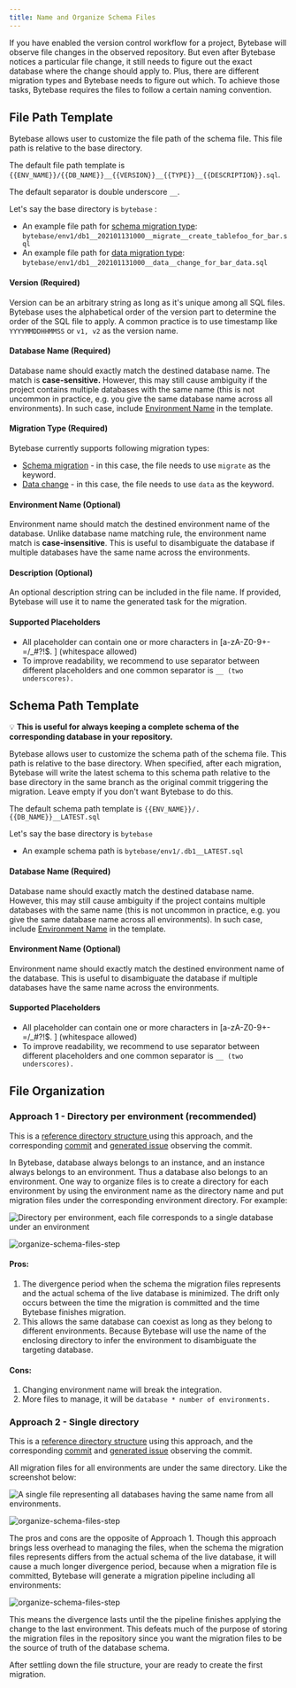```yaml
---
title: Name and Organize Schema Files
---
```


If you have enabled the version control workflow for a project, Bytebase will observe file changes in the observed repository. But even after Bytebase notices a particular file change, it still needs to figure out the exact database where the change should apply to. Plus, there are different migration types and Bytebase needs to figure out which. To achieve those tasks, Bytebase requires the files to follow a certain naming convention.

## File Path Template

Bytebase allows user to customize the file path of the schema file. This file path is relative to the base directory.

The default file path template is `{{ENV_NAME}}/{{DB_NAME}}__{{VERSION}}__{{TYPE}}__{{DESCRIPTION}}.sql`.

<hint-block type="info">

The default separator is double underscore `__`.

</hint-block>

Let's say the base directory is `bytebase` :

- An example file path for [schema migration type](/docs/concepts/migration-types#schema-migration): `bytebase/env1/db1__202101131000__migrate__create_tablefoo_for_bar.sql`
- An example file path for [data migration type](/docs/concepts/migration-types#data-migration): `bytebase/env1/db1__202101131000__data__change_for_bar_data.sql`

#### Version (Required)

Version can be an arbitrary string as long as it's unique among all SQL files. Bytebase uses the alphabetical order of the version part to determine the order of the SQL file to apply. A common practice is to use timestamp like `YYYYMMDDHHMMSS` or `v1, v2` as the version name.

#### Database Name (Required)

Database name should exactly match the destined database name. The match is **case-sensitive.** However, this may still cause ambiguity if the project contains multiple databases with the same name (this is not uncommon in practice, e.g. you give the same database name across all environments). In such case, include [Environment Name](#environment-name-optional) in the template.

#### Migration Type (Required)

Bytebase currently supports following migration types:

- [Schema migration](/docs/concepts/migration-types#schema-migration) - in this case, the file needs to use `migrate` as the keyword.
- [Data change](/docs/concepts/migration-types#data-migration) - in this case, the file needs to use `data` as the keyword.

#### Environment Name (Optional)

Environment name should match the destined environment name of the database. Unlike database name matching rule, the environment name match is **case-insensitive**. This is useful to disambiguate the database if multiple databases have the same name across the environments.

#### Description (Optional)

An optional description string can be included in the file name. If provided, Bytebase will use it to name the generated task for the migration.

#### Supported Placeholders

- All placeholder can contain one or more characters in \[a-zA-Z0-9+-=/\_#?!\$. ] (whitespace allowed)
- To improve readability, we recommend to use separator between different placeholders and one common separator is `__ (two underscores).`

## Schema Path Template

💡 **This is useful for always keeping a complete schema of the corresponding database in your repository.**

Bytebase allows user to customize the schema path of the schema file. This path is relative to the base directory. When specified, after each migration, Bytebase will write the latest schema to this schema path relative to the base directory in the same branch as the original commit triggering the migration. Leave empty if you don't want Bytebase to do this.

The default schema path template is `{{ENV_NAME}}/.{{DB_NAME}}__LATEST.sql`

Let's say the base directory is `bytebase`

- An example schema path is `bytebase/env1/.db1__LATEST.sql`

#### Database Name (Required)

Database name should exactly match the destined database name. However, this may still cause ambiguity if the project contains multiple databases with the same name (this is not uncommon in practice, e.g. you give the same database name across all environments). In such case, include [Environment Name](#environment-name-optional) in the template.

#### Environment Name (Optional)

Environment name should exactly match the destined environment name of the database. This is useful to disambiguate the database if multiple databases have the same name across the environments.

#### Supported Placeholders

- All placeholder can contain one or more characters in \[a-zA-Z0-9+-=/\_#?!\$. ] (whitespace allowed)
- To improve readability, we recommend to use separator between different placeholders and one common separator is `__ (two underscores).`

## File Organization

### Approach 1 - Directory per environment (recommended)

This is a [reference directory structure ](https://gitlab.bytebase.com/bytebase-demo/blog/-/tree/master/bytebase) using this approach, and the corresponding [commit](https://gitlab.bytebase.com/bytebase-demo/blog/-/commit/d7f3b88b93c4d7f57b710980cdf92f72dcc4cd1e) and [generated issue](https://demo.bytebase.com/issue/create-user-post-comment-table-for-dev-environment-13004) observing the commit.

In Bytebase, database always belongs to an instance, and an instance always belongs to an environment. Thus a database also belongs to an environment. One way to organize files is to create a directory for each environment by using the environment name as the directory name and put migration files under the corresponding environment directory. For example:

![Directory per environment, each file corresponds to a single database under an environment](/static/docs/en/vcs-integration/name-and-organize-schema-files/organize-schema-files-step1.webp)

![organize-schema-files-step](/static/docs/en/vcs-integration/name-and-organize-schema-files/organize-schema-files-step2.webp)

#### Pros:

1. The divergence period when the schema the migration files represents and the actual schema of the live database is minimized. The drift only occurs between the time the migration is committed and the time Bytebase finishes migration.
2. This allows the same database can coexist as long as they belong to different environments. Because Bytebase will use the name of the enclosing directory to infer the environment to disambiguate the targeting database.

#### Cons:

1. Changing environment name will break the integration.
2. More files to manage, it will be `database * number of environments.`

### Approach 2 - Single directory

This is a [reference directory structure](https://gitlab.bytebase.com/bytebase-demo/shop/-/tree/master/bytebase) using this approach, and the corresponding [commit](https://gitlab.bytebase.com/bytebase-demo/shop/-/commit/da90a2510eccd051ad14e4b89ca904d733169a39#e72b3cb4f305192575394fd19d2e52e9378cb9ea) and [generated issue](https://demo.bytebase.com/issue/create-user-post-comment-table-for-dev-environment-13004) observing the commit.

All migration files for all environments are under the same directory. Like the screenshot below:

![A single file representing all databases having the same name from all environments.](/static/docs/en/vcs-integration/name-and-organize-schema-files/organize-schema-files-step3.webp)

![organize-schema-files-step](/static/docs/en/vcs-integration/name-and-organize-schema-files/organize-schema-files-step4.webp)

The pros and cons are the opposite of Approach 1. Though this approach brings less overhead to managing the files, when the schema the migration files represents differs from the actual schema of the live database, it will cause a much longer divergence period, because when a migration file is committed, Bytebase will generate a migration pipeline including all environments:

![organize-schema-files-step](/static/docs/en/vcs-integration/name-and-organize-schema-files/organize-schema-files-step5.webp)

This means the divergence lasts until the the pipeline finishes applying the change to the last environment. This defeats much of the purpose of storing the migration files in the repository since you want the migration files to be the source of truth of the database schema.

After settling down the file structure, your are ready to create the first migration.
